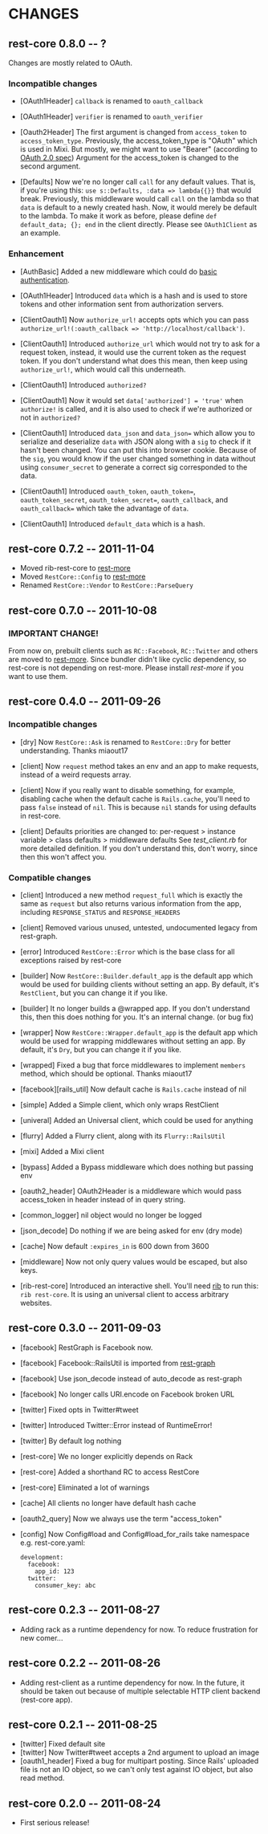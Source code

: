 # CHANGES

## rest-core 0.8.0 -- ?

Changes are mostly related to OAuth.

### Incompatible changes

* [OAuth1Header] `callback` is renamed to `oauth_callback`
* [OAuth1Header] `verifier` is renamed to `oauth_verifier`

* [Oauth2Header] The first argument is changed from `access_token` to
  `access_token_type`. Previously, the access_token_type is "OAuth" which
  is used in Mixi. But mostly, we might want to use "Bearer" (according to
  [OAuth 2.0 spec][]) Argument for the access_token is changed to the second
  argument.

* [Defaults] Now we're no longer call `call` for any default values.
  That is, if you're using this: `use s::Defaults, :data => lambda{{}}`
  that would break. Previously, this middleware would call `call` on the
  lambda so that `data` is default to a newly created hash. Now, it would
  merely be default to the lambda. To make it work as before, please define
  `def default_data; {}; end` in the client directly. Please see
  `OAuth1Client` as an example.

[OAuth 2.0 spec]: http://tools.ietf.org/html/draft-ietf-oauth-v2-22

### Enhancement

* [AuthBasic] Added a new middleware which could do [basic authentication][].

* [OAuth1Header] Introduced `data` which is a hash and is used to store
  tokens and other information sent from authorization servers.

* [ClientOauth1] Now `authorize_url!` accepts opts which you can pass
  `authorize_url!(:oauth_callback => 'http://localhost/callback')`.

* [ClientOauth1] Introduced `authorize_url` which would not try to ask
  for a request token, instead, it would use the current token as the
  request token. If you don't understand what does this mean, then keep
  using `authorize_url!`, which would call this underneath.

* [ClientOauth1] Introduced `authorized?`
* [ClientOauth1] Now it would set `data['authorized'] = 'true'` when
  `authorize!` is called, and it is also used to check if we're authorized
  or not in `authorized?`

* [ClientOauth1] Introduced `data_json` and `data_json=` which allow you to
  serialize and deserialize `data` with JSON along with a `sig` to check
  if it hasn't been changed. You can put this into browser cookie. Because
  of the `sig`, you would know if the user changed something in data without
  using `consumer_secret` to generate a correct sig corresponded to the data.

* [ClientOauth1] Introduced `oauth_token`, `oauth_token=`,
  `oauth_token_secret`, `oauth_token_secret=`, `oauth_callback`,
  and `oauth_callback=` which take the advantage of `data`.

* [ClientOauth1] Introduced `default_data` which is a hash.

[basic authentication]: http://en.wikipedia.org/wiki/Basic_access_authentication

## rest-core 0.7.2 -- 2011-11-04

* Moved rib-rest-core to [rest-more][]
* Moved `RestCore::Config` to [rest-more][]
* Renamed `RestCore::Vendor` to `RestCore::ParseQuery`

## rest-core 0.7.0 -- 2011-10-08

### IMPORTANT CHANGE!

From now on, prebuilt clients such as `RC::Facebook`, `RC::Twitter` and
others are moved to [rest-more][]. Since bundler didn't like cyclic
dependency, so rest-core is not depending on rest-more. Please install
_rest-more_ if you want to use them.

[rest-more]: https://github.com/cardinalblue/rest-more

## rest-core 0.4.0 -- 2011-09-26

### Incompatible changes

* [dry] Now `RestCore::Ask` is renamed to `RestCore::Dry` for better
  understanding. Thanks miaout17

* [client] Now `request` method takes an env and an app to make requests,
  instead of a weird requests array.

* [client] Now if you really want to disable something, for example,
  disabling cache when the default cache is `Rails.cache`, you'll need to
  pass `false` instead of `nil`. This is because `nil` stands for using
  defaults in rest-core.

* [client] Defaults priorities are changed to:
  per-request > instance variable > class defaults > middleware defaults
  See *test_client.rb* for more detailed definition. If you don't understand
  this, don't worry, since then this won't affect you.

### Compatible changes

* [client] Introduced a new method `request_full` which is exactly the same
  as `request` but also returns various information from the app, including
  `RESPONSE_STATUS` and `RESPONSE_HEADERS`

* [client] Removed various unused, untested, undocumented legacy from
  rest-graph.

* [error] Introduced `RestCore::Error` which is the base class for all
  exceptions raised by rest-core

* [builder] Now `RestCore::Builder.default_app` is the default app which
  would be used for building clients without setting an app. By default,
  it's `RestClient`, but you can change it if you like.

* [builder] It no longer builds a @wrapped app. If you don't understand this,
  then this does nothing for you. It's an internal change. (or bug fix)

* [wrapper] Now `RestCore::Wrapper.default_app` is the default app which
  would be used for wrapping middlewares without setting an app. By default,
  it's `Dry`, but you can change it if you like.

* [wrapped] Fixed a bug that force middlewares to implement `members` method,
  which should be optional. Thanks miaout17

* [facebook][rails_util] Now default cache is `Rails.cache` instead of nil
* [simple]   Added a Simple client, which only wraps RestClient
* [univeral] Added an Universal client, which could be used for anything
* [flurry]   Added a Flurry client, along with its `Flurry::RailsUtil`
* [mixi]     Added a Mixi client

* [bypass] Added a Bypass middleware which does nothing but passing env
* [oauth2_header] OAuth2Header is a middleware which would pass access_token
  in header instead of in query string.
* [common_logger] nil object would no longer be logged
* [json_decode] Do nothing if we are being asked for env (dry mode)
* [cache] Now default `:expires_in` is 600 down from 3600
* [middleware] Now not only query values would be escaped, but also keys.

* [rib-rest-core] Introduced an interactive shell. You'll need [rib][] to
  run this: `rib rest-core`. It is using an universal client to access
  arbitrary websites.

[rib]: https://github.com/godfat/rib

## rest-core 0.3.0 -- 2011-09-03

* [facebook] RestGraph is Facebook now.
* [facebook] Facebook::RailsUtil is imported from [rest-graph][]
* [facebook] Use json_decode instead of auto_decode as rest-graph
* [facebook] No longer calls URI.encode on Facebook broken URL
* [twitter] Fixed opts in Twitter#tweet
* [twitter] Introduced Twitter::Error instead of RuntimeError!
* [twitter] By default log nothing
* [rest-core] We no longer explicitly depends on Rack
* [rest-core] Added a shorthand RC to access RestCore
* [rest-core] Eliminated a lot of warnings
* [cache] All clients no longer have default hash cache
* [oauth2_query] Now we always use the term "access_token"
* [config] Now Config#load and Config#load_for_rails take namespace
  e.g. rest-core.yaml:

      development:
        facebook:
          app_id: 123
        twitter:
          consumer_key: abc

[rest-graph]: https://github.com/cardinalblue/rest-graph

## rest-core 0.2.3 -- 2011-08-27

* Adding rack as a runtime dependency for now.
  To reduce frustration for new comer...

## rest-core 0.2.2 -- 2011-08-26

* Adding rest-client as a runtime dependency for now.
  In the future, it should be taken out because of multiple
  selectable HTTP client backend (rest-core app).

## rest-core 0.2.1 -- 2011-08-25

* [twitter] Fixed default site
* [twitter] Now Twitter#tweet accepts a 2nd argument to upload an image
* [oauth1_header] Fixed a bug for multipart posting. Since Rails' uploaded
                  file is not an IO object, so we can't only test against
                  IO object, but also read method.

## rest-core 0.2.0 -- 2011-08-24

* First serious release!
